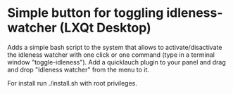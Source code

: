 Simple button for toggling idleness-watcher (LXQt Desktop)
===============
Adds a simple bash script to the system that allows to activate/disactivate the idleness watcher with one click or one command (type in a terminal window "toggle-idleness").
Add a quicklauch plugin to your panel and drag and drop "Idleness watcher" from the menu to it.

For install  run ./install.sh with root privileges.
